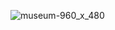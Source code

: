 ![museum-960_x_480](https://user-images.githubusercontent.com/49415022/74298051-a325bc80-4d16-11ea-8420-8746669bff95.jpg)
